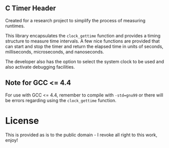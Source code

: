 C Timer Header
--------------

Created for a research project to simplify the process of measuring runtimes.

This library encapsulates the `clock_gettime` function and provides a
timing structure to measure time intervals. A few nice functions are provided
that can start and stop the timer and return the elapsed time in units of
seconds, milliseconds, microseconds, and nanoseconds.

The developer also has the option to select the system clock to be used and
also activate debugging facilities.

## Note for GCC <= 4.4

For use with GCC <= 4.4, remember to compile with `-std=gnu99` or there will be
errors regarding using the `clock_gettime` function.

# License

This is provided as is to the public domain - I revoke all right to this work,
enjoy!
